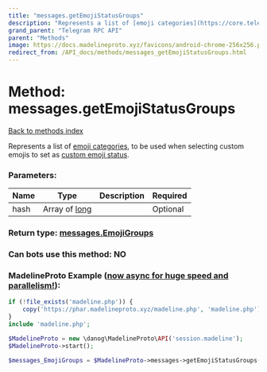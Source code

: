 ```yaml
---
title: "messages.getEmojiStatusGroups"
description: "Represents a list of [emoji categories](https://core.telegram.org/api/custom-emoji#emoji-categories), to be used when selecting custom emojis to set as [custom emoji status](https://core.telegram.org/api)."
grand_parent: "Telegram RPC API"
parent: "Methods"
image: https://docs.madelineproto.xyz/favicons/android-chrome-256x256.png
redirect_from: /API_docs/methods/messages_getEmojiStatusGroups.html
---
```

# Method: messages.getEmojiStatusGroups
[Back to methods index](index.html)



Represents a list of [emoji categories](https://core.telegram.org/api/custom-emoji#emoji-categories), to be used when selecting custom emojis to set as [custom emoji status](https://core.telegram.org/api).

### Parameters:

| Name     |    Type       | Description | Required |
|----------|---------------|-------------|----------|
|hash|Array of [long](/API_docs/types/long.html) |  | Optional|


### Return type: [messages.EmojiGroups](/API_docs/types/messages.EmojiGroups.html)

### Can bots use this method: **NO**


### MadelineProto Example ([now async for huge speed and parallelism!](https://docs.madelineproto.xyz/docs/ASYNC.html)):


```php
if (!file_exists('madeline.php')) {
    copy('https://phar.madelineproto.xyz/madeline.php', 'madeline.php');
}
include 'madeline.php';

$MadelineProto = new \danog\MadelineProto\API('session.madeline');
$MadelineProto->start();

$messages_EmojiGroups = $MadelineProto->messages->getEmojiStatusGroups(hash: [$long, $long], );
```

